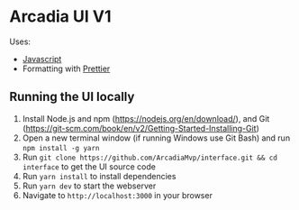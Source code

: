# Arcadia UI V1

Uses:

- [Javascript](https://www.javascript.com/)
- Formatting with [Prettier](https://prettier.io/)

## Running the UI locally

1. Install Node.js and npm (https://nodejs.org/en/download/), and Git (https://git-scm.com/book/en/v2/Getting-Started-Installing-Git)
2. Open a new terminal window (if running Windows use Git Bash) and run `npm install -g yarn`
3. Run `git clone https://github.com/ArcadiaMvp/interface.git && cd interface` to get the UI source code
4. Run `yarn install` to install dependencies
5. Run `yarn dev` to start the webserver
6. Navigate to `http://localhost:3000` in your browser
